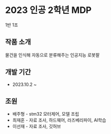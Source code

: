 # 2023 인공 2학년 MDP
1반 1조

## 작품 소개
물건을 인식해 자동으로 분류해주는 인공지능 로봇팔

## 개발 기간
- 2023.10.2 ~

## 조원
- 배주형 - stm32 모터제어, 모델 조립
- 최재훈 - 자료 조사, 하드웨어, 라즈베리파이, AI학습
- 이선재 - 자료 조사, 깃허브
  

